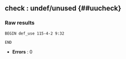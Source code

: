 ## check : undef/unused {##uucheck}
### Raw results


~~~
BEGIN def_use 115-4-2 9:32

END
~~~

* **Errors** : 0

